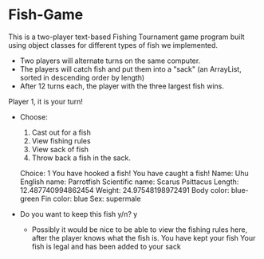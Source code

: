 # Fish-Game

This is a two-player text-based Fishing Tournament game program built using object classes for different types of fish we implemented. 
- Two players will alternate turns on the same computer.
- The players will catch fish and put them into a "sack" (an ArrayList, sorted in descending order by length)
- After 12 turns each, the player with the three largest fish wins.

Player 1, it is your turn! 
* Choose:
  1. Cast out for a fish
  2. View fishing rules
  3. View sack of fish
  4. Throw back a fish in the sack.
  
  Choice: 1
   You have hooked a fish!
   You have caught a fish!
     Name: Uhu
     English name: Parrotfish
     Scientific name: Scarus Psittacus
     Length: 12.487740994862454
     Weight: 24.97548198972491
     Body color: blue-green
     Fin color: blue
     Sex: supermale
     
 * Do you want to keep this fish y/n? y
     - Possibly it would be nice to be able to view the fishing rules here, after the player knows what the fish is.
  You have kept your fish
  Your fish is legal and has been added to your sack
